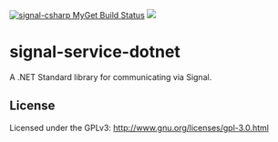 [![signal-csharp MyGet Build Status](https://www.myget.org/BuildSource/Badge/signal-csharp?identifier=4c3c1456-96cc-48d1-aafb-908a0fa71477)](https://www.myget.org/) ![](https://tokei.rs/b1/github/signal-csharp/libsignal-service-dotnet)
# signal-service-dotnet

A .NET Standard library for communicating via Signal.

## License

Licensed under the GPLv3: http://www.gnu.org/licenses/gpl-3.0.html
